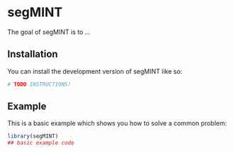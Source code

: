 
# segMINT

<!-- badges: start -->
<!-- badges: end -->

The goal of segMINT is to ...

## Installation

You can install the development version of segMINT like so:

``` r
# TODO INSTRUCTIONS!
```

## Example

This is a basic example which shows you how to solve a common problem:

``` r
library(segMINT)
## basic example code
```

